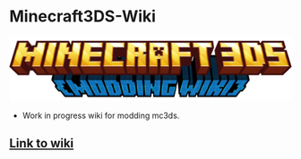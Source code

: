 # Minecraft3DS-Wiki
![alt text](https://github.com/Minecraft-3DS-Community/Minecraft3DS-Wiki/blob/main/assets/images/mc3dsmoddingwiki.png?raw=true)
- Work in progress wiki for modding mc3ds.

## [Link to wiki]([https://minecraft-3ds-community.github.io/Minecraft3DS-Wiki/index.html])
